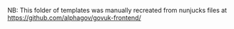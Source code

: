 NB: This folder of templates was manually recreated from nunjucks files at https://github.com/alphagov/govuk-frontend/
